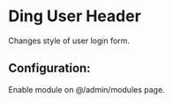 Ding User Header
==========

Changes style of user login form.

## Configuration:
Enable module on @/admin/modules page.
